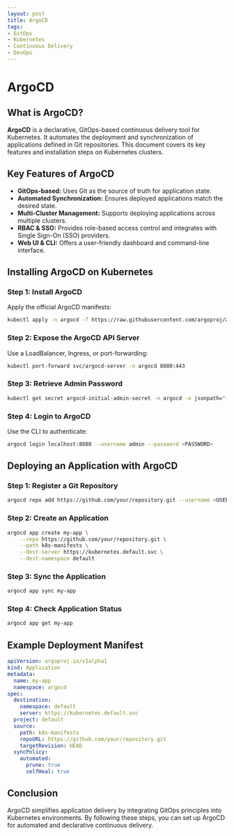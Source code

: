 ```yaml
---
layout: post
title: ArgoCD
tags:
- GitOps
- Kubernetes
- Continuous Delivery
- DevOps
---
```

# ArgoCD

## What is ArgoCD?

**ArgoCD** is a declarative, GitOps-based continuous delivery tool for Kubernetes. It automates the deployment and synchronization of applications defined in Git repositories. This document covers its key features and installation steps on Kubernetes clusters.

## Key Features of ArgoCD

* **GitOps-based:** Uses Git as the source of truth for application state.
* **Automated Synchronization:** Ensures deployed applications match the desired state.
* **Multi-Cluster Management:** Supports deploying applications across multiple clusters.
* **RBAC & SSO:** Provides role-based access control and integrates with Single Sign-On (SSO) providers.
* **Web UI & CLI:** Offers a user-friendly dashboard and command-line interface.

## Installing ArgoCD on Kubernetes

### Step 1: Install ArgoCD

Apply the official ArgoCD manifests:

```bash
kubectl apply -n argocd -f https://raw.githubusercontent.com/argoproj/argo-cd/stable/manifests/install.yaml
```

### Step 2: Expose the ArgoCD API Server

Use a LoadBalancer, Ingress, or port-forwarding:

```bash
kubectl port-forward svc/argocd-server -n argocd 8080:443
```

### Step 3: Retrieve Admin Password

```bash
kubectl get secret argocd-initial-admin-secret -n argocd -o jsonpath="{.data.password}" | base64 -d
```

### Step 4: Login to ArgoCD

Use the CLI to authenticate:

```bash
argocd login localhost:8080 --username admin --password <PASSWORD>
```

## Deploying an Application with ArgoCD

### Step 1: Register a Git Repository

```bash
argocd repo add https://github.com/your/repository.git --username <USER> --password <PASSWORD>
```

### Step 2: Create an Application

```bash
argocd app create my-app \
    --repo https://github.com/your/repository.git \
    --path k8s-manifests \
    --dest-server https://kubernetes.default.svc \
    --dest-namespace default
```

### Step 3: Sync the Application

```bash
argocd app sync my-app
```

### Step 4: Check Application Status

```bash
argocd app get my-app
```

## Example Deployment Manifest

```yaml
apiVersion: argoproj.io/v1alpha1
kind: Application
metadata:
  name: my-app
  namespace: argocd
spec:
  destination:
    namespace: default
    server: https://kubernetes.default.svc
  project: default
  source:
    path: k8s-manifests
    repoURL: https://github.com/your/repository.git
    targetRevision: HEAD
  syncPolicy:
    automated:
      prune: true
      selfHeal: true
```

## Conclusion

ArgoCD simplifies application delivery by integrating GitOps principles into Kubernetes environments. By following these steps, you can set up ArgoCD for automated and declarative continuous delivery.
